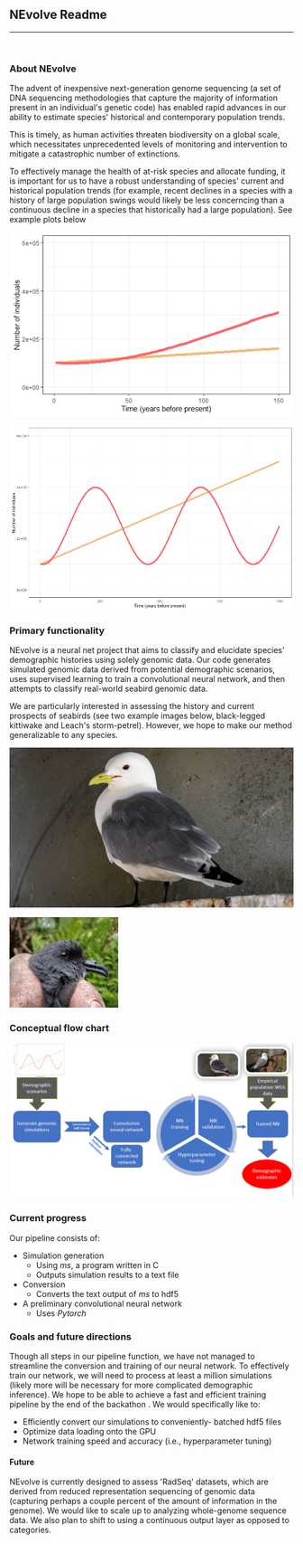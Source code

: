## NEvolve Readme
---
<br/>

### About NEvolve
The advent of inexpensive next-generation genome sequencing (a set of DNA sequencing methodologies that capture the majority of information present in an individual's genetic code) has enabled rapid advances in our ability to estimate species' historical and contemporary population trends.

This is timely, as human activities threaten biodiversity on a global scale, which necessitates unprecedented levels of monitoring and intervention to mitigate a catastrophic number of extinctions.

To effectively manage the health of at-risk species and allocate funding, it is important for us to have a robust understanding of species' current and historical population trends (for example, recent declines in a species with a history of large population swings would likely be less concerncing than a continuous decline in a species that historically had a large population). See example plots below

![Short-term decline](decline1.png "Short-term decline")

![Historial context](decline2.png "Historical context")

### Primary functionality

NEvolve is a neural net project that aims to classify and elucidate species' demographic histories using solely genomic data. Our code generates simulated genomic data derived from potential demographic scenarios, uses supervised learning to train a convolutional neural network, and then attempts to classify real-world seabird genomic data.

We are particularly interested in assessing the history and current prospects of seabirds (see two example images below, black-legged kittiwake and Leach's storm-petrel). However, we hope to make our method generalizable to any species.

![Black-legged kittiwake](kittiwake.jpg "Short-term decline")

![Leach's storm-petrel](stormpetrel.PNG "Leach's storm-petrel")

### Conceptual flow chart
![Flow chart](concept.PNG "Flow chart")

### Current progress

Our pipeline consists of:
* Simulation generation
    * Using <i>ms</i>, a program written in C
    * Outputs simulation results to a text file 
* Conversion
  * Converts the text output of <i>ms</i> to hdf5
* A preliminary convolutional neural network
  * Uses <i>Pytorch</i>

### Goals and future directions
Though all steps in our pipeline function, we have not managed to streamline the conversion and training of our neural network. To effectively train our network, we will need to process at least a million simulations (likely more will be necessary for more complicated demographic inference). We hope to be able to achieve a fast and efficient training pipeline by the end of the backathon . We would specifically like to:
* Efficiently convert our simulations to conveniently- batched hdf5 files
* Optimize data loading onto the GPU
* Network training speed and accuracy (i.e., hyperparameter tuning)

#### Future
NEvolve is currently designed to assess 'RadSeq' datasets, which are derived from reduced representation sequencing of genomic data (capturing perhaps a couple percent of the amount of information in the genome). We would like to scale up to analyzing whole-genome sequence data. We also plan to shift to using a continuous output layer as opposed to categories.


